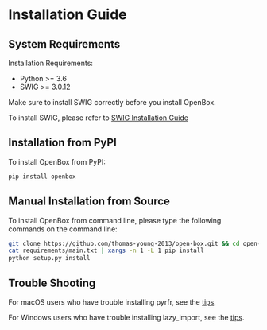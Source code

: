 # Installation Guide

## System Requirements

Installation Requirements:
+ Python >= 3.6
+ SWIG >= 3.0.12

Make sure to install SWIG correctly before you install OpenBox.

To install SWIG, please refer to [SWIG Installation Guide](./install_swig.md)

## Installation from PyPI

To install OpenBox from PyPI:

```bash
pip install openbox
```

## Manual Installation from Source

To install OpenBox from command line, please type the following commands on the command line:

```bash
git clone https://github.com/thomas-young-2013/open-box.git && cd open-box
cat requirements/main.txt | xargs -n 1 -L 1 pip install
python setup.py install
```

## Trouble Shooting

For macOS users who have trouble installing pyrfr, see the [tips](./install-pyrfr-on-macos.md).

For Windows users who have trouble installing lazy_import, see the [tips](./install-lazy_import-on-windows.md).
